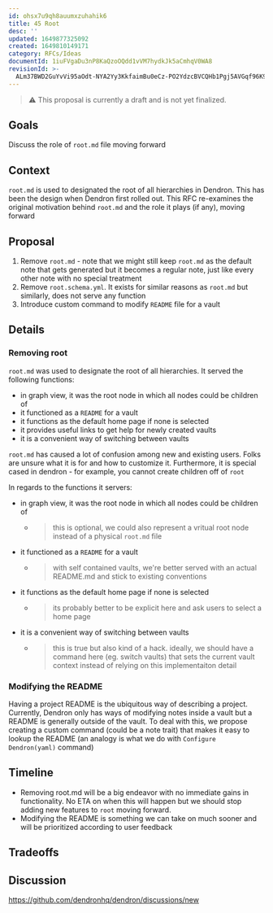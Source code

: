 ```yaml
---
id: ohsx7u9qh8auumxzuhahik6
title: 45 Root
desc: ''
updated: 1649877325092
created: 1649810149171
category: RFCs/Ideas
documentId: 1iuFVgaDu3nP8KaQzoOQdd1vVM7hydkJk5aCmhqV0WA8
revisionId: >-
  ALm37BWD2GuYvVi95aOdt-NYA2Yy3KkfaimBu0eCz-PO2YdzcBVCQHb1Pgj5AVGqf96K9MiD6asfshVV9EDMZQ
---
```

<!-- Remove the following warning once you are done writing the RFC. -->
> ⚠️ This proposal is currently a draft and is not yet finalized.

## Goals

Discuss the role of `root.md` file moving forward

## Context

`root.md` is used to designated the root of all hierarchies in Dendron. 
This has been the design when Dendron first rolled out. 
This RFC re-examines the original motivation behind `root.md` and the role it plays (if any), moving forward

## Proposal

1. Remove `root.md` - note that we might still keep `root.md` as the default note that gets generated but it becomes a regular note, just like every other note with no special treatment
1. Remove `root.schema.yml`. It exists for similar reasons as `root.md` but similarly, does not serve any function
1. Introduce custom command to modify `README` file for a vault

## Details

### Removing root

`root.md` was used to designate the root of all hierarchies. It served the following functions:

- in graph view, it was the root node in which all nodes could be children of
- it functioned as a `README` for a vault
- it functions as the default home page if none is selected
- it provides useful links to get help for newly created vaults
- it is a convenient way of switching between vaults 

`root.md` has caused a lot of confusion among new and existing users. Folks are unsure what it is for and how to customize it.
Furthermore, it is special cased in dendron - for example, you cannot create children off of `root`

In regards to the functions it servers:
- in graph view, it was the root node in which all nodes could be children of
    - > this is optional, we could also represent a vritual root node instead of a physical `root.md` file
- it functioned as a `README` for a vault
    - > with self contained vaults, we're better served with an actual README.md and stick to existing conventions
- it functions as the default home page if none is selected
    - > its probably better to be explicit here and ask users to select a home page
- it is a convenient way of switching between vaults 
    - > this is true but also kind of a hack. ideally, we should have a command here (eg. switch vaults) that sets the current vault context instead of relying on this implementaiton detail

### Modifying the README

Having a project README is the ubiquitous way of describing a project. Currently, Dendron only has ways of modifying notes inside a vault but a README is generally outside of the vault.
To deal with this, we propose creating a custom command (could be a note trait) that makes it easy to lookup the README (an analogy is what we do with `Configure Dendron(yaml)` command)

## Timeline

- Removing root.md will be a big endeavor with no immediate gains in functionality. No ETA on when this will happen but we should stop adding new features to `root` moving forward. 
- Modifying the README is something we can take on much sooner and will be prioritized according to user feedback

## Tradeoffs

## Discussion
<!-- Click the link and create new discussion -->
https://github.com/dendronhq/dendron/discussions/new
